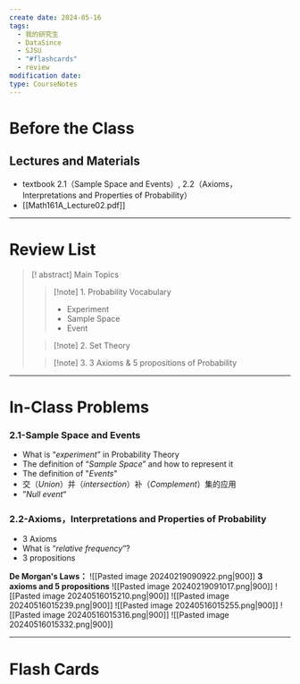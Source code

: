 ```yaml
---
create date: 2024-05-16
tags:
  - 我的研究生
  - DataSince
  - SJSU
  - "#flashcards"
  - review
modification date: 
type: CourseNotes
---
```


# Before the Class
## Lectures and Materials
- textbook 2.1（Sample Space and Events）, 2.2（Axioms，Interpretations and Properties of Probability）
- [[Math161A_Lecture02.pdf]]
---
# Review List
>[! abstract] Main Topics
>>[!note] 1. Probability Vocabulary
>>-  Experiment
>>- Sample Space
>>- Event
>
>>[!note] 2. Set Theory
>
>>[!note] 3. 3 Axioms & 5 propositions of Probability



---
# In-Class Problems
### 2.1-Sample Space and Events
- What is “*experiment*” in Probability Theory
- The definition of “*Sample Space*” and how to represent it 
- The definition of "*Events*"
- 交（*Union*）并（*intersection*）补（*Complement*）集的应用
- ”*Null event*“
### 2.2-Axioms，Interpretations and Properties of Probability
- 3 Axioms
- What is “*relative frequency*”?
- 3 propositions

**De Morgan's Laws：**
![[Pasted image 20240219090922.png|900]]
**3 axioms and 5 propositions**
![[Pasted image 20240219091017.png|900]]
![[Pasted image 20240516015210.png|900]]
![[Pasted image 20240516015239.png|900]]
![[Pasted image 20240516015255.png|900]]
![[Pasted image 20240516015316.png|900]]
![[Pasted image 20240516015332.png|900]]

---
# Flash Cards
